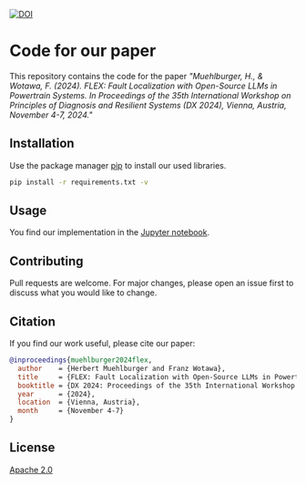 [![DOI](https://zenodo.org/badge/DOI/10.5281/zenodo.13879936.svg)](https://doi.org/10.5281/zenodo.13879936)

# Code for our paper

This repository contains the code for the paper *"Muehlburger, H., & Wotawa, F. (2024). FLEX: Fault Localization with Open-Source LLMs in Powertrain Systems. In Proceedings of the 35th International Workshop on Principles of Diagnosis and Resilient Systems (DX 2024), Vienna, Austria, November 4-7, 2024."*

## Installation

Use the package manager [pip](https://pip.pypa.io/en/stable/) to install our used libraries.

```bash
pip install -r requirements.txt -v
```

## Usage

You find our implementation in the [Jupyter notebook](code.ipynb).

## Contributing
Pull requests are welcome. For major changes, please open an issue first to discuss what you would like to change.

## Citation
If you find our work useful, please cite our paper:

```bibtex
@inproceedings{muehlburger2024flex,
  author    = {Herbert Muehlburger and Franz Wotawa},
  title     = {FLEX: Fault Localization with Open-Source LLMs in Powertrain Systems},
  booktitle = {DX 2024: Proceedings of the 35th International Workshop on Principles of Diagnosis and Resilient Systems},
  year      = {2024},
  location  = {Vienna, Austria},
  month     = {November 4-7}
}
```

## License
[Apache 2.0](LICENSE)

